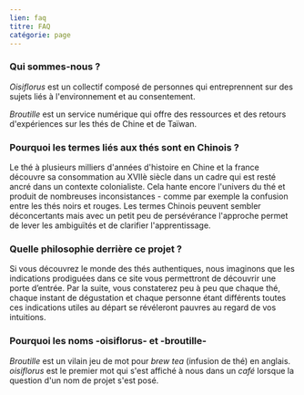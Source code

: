 ```yaml
---
lien: faq
titre: FAQ
catégorie: page
---
```


### Qui sommes-nous ?

_Oisiflorus_ est un collectif composé de personnes qui entreprennent sur des sujets liés à l'environnement et au consentement.

_Broutille_ est un service numérique qui offre des ressources et des retours d'expériences sur les thés de Chine et de Taïwan.

### Pourquoi les termes liés aux thés sont en Chinois ?

Le thé à plusieurs milliers d'années d'histoire en Chine et la france découvre sa consommation au XVIIè siècle dans un cadre qui est resté ancré dans un contexte  colonialiste. Cela hante encore l'univers du thé et produit de nombreuses inconsistances - comme par exemple la confusion entre les thés noirs et rouges. Les termes Chinois peuvent sembler déconcertants mais avec un petit peu de persévérance l'approche permet de lever les ambiguïtés et de clarifier l'apprentissage. 

### Quelle philosophie derrière ce projet ?

 Si vous découvrez le monde des thés authentiques, nous imaginons que les indications prodiguées dans ce site vous permettront de découvrir une porte d’entrée. Par la suite, vous constaterez peu à peu que chaque thé, chaque instant de dégustation et chaque personne étant différents toutes ces indications utiles au départ se révéleront pauvres au regard de vos intuitions.

 ### Pourquoi les noms -oisiflorus- et -broutille-

_Broutille_ est un vilain jeu de mot pour _brew tea_ (infusion de thé) en anglais.
_oisiflorus_ est le premier mot qui s'est affiché à nous dans un _café_ lorsque la question d'un nom de projet s'est posé.